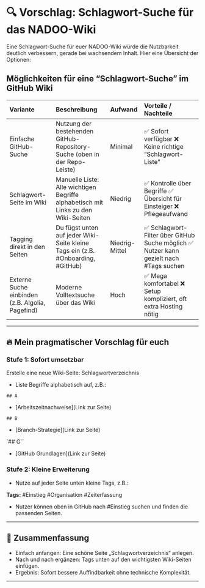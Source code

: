 # 🔍 Vorschlag: Schlagwort-Suche für das NADOO-Wiki

Eine Schlagwort-Suche für euer NADOO-Wiki würde die Nutzbarkeit deutlich verbessern, gerade bei wachsendem Inhalt.
Hier eine Übersicht der Optionen:

## Möglichkeiten für eine “Schlagwort-Suche” im GitHub Wiki

| Variante | Beschreibung | Aufwand | Vorteile / Nachteile |
| :--- | :--- | :--- | :--- |
| Einfache GitHub-Suche | Nutzung der bestehenden GitHub-Repository-Suche (oben in der Repo-Leiste) | Minimal | ✅ Sofort verfügbar ❌ Keine richtige “Schlagwort-Liste” |
| Schlagwort-Seite im Wiki | Manuelle Liste: Alle wichtigen Begriffe alphabetisch mit Links zu den Wiki-Seiten | Niedrig | ✅ Kontrolle über Begriffe ✅ Übersicht für Einsteiger ❌ Pflegeaufwand |
| Tagging direkt in den Seiten | Du fügst unten auf jeder Wiki-Seite kleine Tags ein (z.B. #Onboarding, #GitHub) | Niedrig-Mittel | ✅ Schlagwort-Filter über GitHub Suche möglich ✅ Nutzer kann gezielt nach #Tags suchen |
| Externe Suche einbinden (z.B. Algolia, Pagefind) | Moderne Volltextsuche über das Wiki | Hoch | ✅ Mega komfortabel ❌ Setup kompliziert, oft extra Hosting nötig |

---

## 🔥 Mein pragmatischer Vorschlag für euch

### Stufe 1: Sofort umsetzbar

Erstelle eine neue Wiki-Seite: Schlagwortverzeichnis

- Liste Begriffe alphabetisch auf, z.B.:

`## A`

- [Arbeitszeitnachweise](Link zur Seite)

`## B`

- [Branch-Strategie](Link zur Seite)

`## G``

- [GitHub Grundlagen](Link zur Seite)

### Stufe 2: Kleine Erweiterung

- Nutze auf jeder Seite unten kleine Tags, z.B.:

**Tags:** #Einstieg #Organisation #Zeiterfassung

- Nutzer können oben in GitHub nach #Einstieg suchen und finden die passenden Seiten.

---

## 🎯 Zusammenfassung

- Einfach anfangen: Eine schöne Seite „Schlagwortverzeichnis“ anlegen.
- Nach und nach ergänzen: Tags unten auf den wichtigsten Wiki-Seiten einfügen.
- Ergebnis: Sofort bessere Auffindbarkeit ohne technische Komplexität.

---
